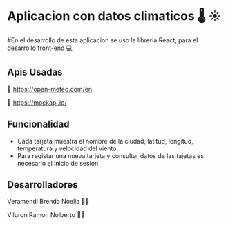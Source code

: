 # Aplicacion con datos climaticos :thermometer: :sunny:

#En el desarrollo de esta aplicacion se uso  la libreria React, para el desarrollo front-end  :computer:

## Apis Usadas

:link: https://open-meteo.com/en

:link: https://mockapi.io/

## Funcionalidad

* Cada tarjeta muestra el nombre de la ciudad, latitud, longitud, temperatura y velocidad del viento.
* Para registar una nueva tarjeta y consultar datos de las tajetas es necesario el inicio de sesion.

## Desarrolladores
Veramendi Brenda Noelia 	:woman_technologist:

Viluron Ramon Nolberto 	:man_technologist:




